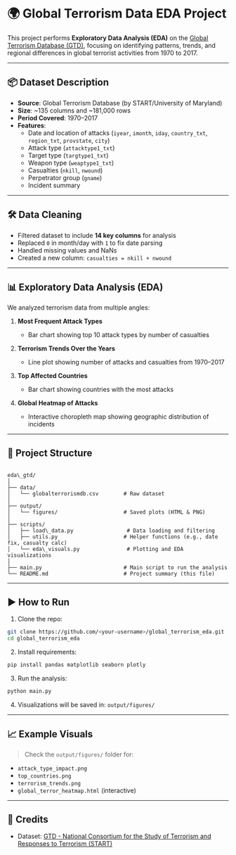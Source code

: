 # 🌍 Global Terrorism Data EDA Project

This project performs **Exploratory Data Analysis (EDA)** on the [Global Terrorism Database (GTD)](https://www.start.umd.edu/gtd/), focusing on identifying patterns, trends, and regional differences in global terrorist activities from 1970 to 2017.

---

## 📦 Dataset Description

- **Source**: Global Terrorism Database (by START/University of Maryland)
- **Size**: ~135 columns and ~181,000 rows
- **Period Covered**: 1970–2017
- **Features**:
  - Date and location of attacks (`iyear`, `imonth`, `iday`, `country_txt`, `region_txt`, `provstate`, `city`)
  - Attack type (`attacktype1_txt`)
  - Target type (`targtype1_txt`)
  - Weapon type (`weaptype1_txt`)
  - Casualties (`nkill`, `nwound`)
  - Perpetrator group (`gname`)
  - Incident summary

---

## 🛠 Data Cleaning

- Filtered dataset to include **14 key columns** for analysis
- Replaced `0` in month/day with `1` to fix date parsing
- Handled missing values and NaNs
- Created a new column: `casualties = nkill + nwound`

---

## 📊 Exploratory Data Analysis (EDA)

We analyzed terrorism data from multiple angles:

1. **Most Frequent Attack Types**  
   - Bar chart showing top 10 attack types by number of casualties

2. **Terrorism Trends Over the Years**  
   - Line plot showing number of attacks and casualties from 1970–2017

3. **Top Affected Countries**  
   - Bar chart showing countries with the most attacks

4. **Global Heatmap of Attacks**  
   - Interactive choropleth map showing geographic distribution of incidents

---

## 📁 Project Structure

```

eda\_gtd/
│
├── data/
│   └── globalterrorismdb.csv        # Raw dataset
│
├── output/
│   └── figures/                     # Saved plots (HTML & PNG)
│
├── scripts/
│   ├── load\_data.py                 # Data loading and filtering
│   ├── utils.py                     # Helper functions (e.g., date fix, casualty calc)
│   └── eda\_visuals.py               # Plotting and EDA visualizations
│
├── main.py                          # Main script to run the analysis
└── README.md                        # Project summary (this file)

````

---

## ▶️ How to Run

1. Clone the repo:
```bash
git clone https://github.com/<your-username>/global_terrorism_eda.git
cd global_terrorism_eda
````

2. Install requirements:

```bash
pip install pandas matplotlib seaborn plotly
```

3. Run the analysis:

```bash
python main.py
```

4. Visualizations will be saved in:
   `output/figures/`

---

## 📈 Example Visuals

> Check the `output/figures/` folder for:

* `attack_type_impact.png`
* `top_countries.png`
* `terrorism_trends.png`
* `global_terror_heatmap.html` (interactive)

---

## 📌 Credits

* Dataset: [GTD - National Consortium for the Study of Terrorism and Responses to Terrorism (START)](https://www.start.umd.edu/gtd/)

